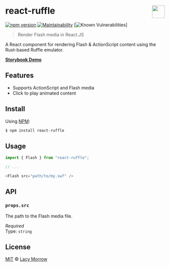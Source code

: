 # react-ruffle [<img src="https://github.com/lacymorrow/crossover/raw/master/src/static/meta/patreon-button.webp" style="height:40px;" height="40" align="right" />](https://www.patreon.com/bePatron?u=55065733)
[![npm version](https://badge.fury.io/js/react-ruffle.svg)](https://badge.fury.io/js/react-ruffle) [![Maintainability](https://api.codeclimate.com/v1/badges/05ee4efc2d29918f2ba1/maintainability)](https://codeclimate.com/github/lacymorrow/react-ruffle/maintainability) [![Known Vulnerabilities](https://snyk.io/test/github/lacymorrow/react-ruffle/badge.svg)]
> Render Flash media in React.JS

A React component for rendering Flash & ActionScript content using the Rust-based Ruffle emulator.

[**Storybook Demo**](https://www.chromatic.com/component?appId=6528a9ef83709c394594fc93&csfId=lacymorrow-react-ruffle&buildNumber=5&k=6528ae3054fd2afdd25fb253-1200px-interactive-true&h=3&b=-1)


## Features
 * Supports ActionScript and Flash media
 * Click to play animated content


## Install

Using [NPM](https://npmjs.com):

```bash
$ npm install react-ruffle
```


## Usage
```js
import { Flash } from "react-ruffle";

// ...

<Flash src="path/to/my.swf" />
```


## API

### `props.src`

The path to the Flash media file.

*Required*  
Type: `string`


## License
[MIT](http://opensource.org/licenses/MIT) © [Lacy Morrow](http://lacymorrow.com)
